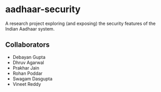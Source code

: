 # aadhaar-security
A research project exploring (and exposing) the security features of the Indian Aadhaar system.

## Collaborators
* Debayan Gupta
* Dhruv Agarwal
* Prakhar Jain
* Rohan Poddar
* Swagam Dasgupta
* Vineet Reddy
